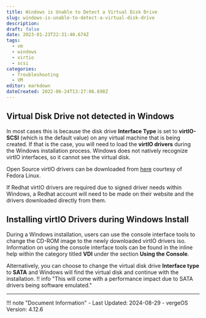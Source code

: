 ```yaml
---
title: Windows is Unable to Detect a Virtual Disk Drive
slug: windows-is-unable-to-detect-a-virtual-disk-drive
description: 
draft: false
date: 2023-01-23T22:31:40.674Z
tags:
  - vm
  - windows
  - virtio
  - scsi
categories:
  - Troubleshooting
  - VM
editor: markdown
dateCreated: 2022-06-24T13:27:06.698Z
---
```


## Virtual Disk Drive not detected in Windows

In most cases this is because the disk drive **Interface Type** is set to **virtIO-SCSI** (which is the default value) on any virtual machine that is being created. If that is the case, you will need to load the **virtIO drivers** during the Windows installation process. Windows does not natively recognize virtIO interfaces, so it cannot see the virtual disk.

Open Source virtIO drivers can be downloaded from [here](https://github.com/virtio-win/virtio-win-pkg-scripts/blob/master/README.md) courtesy of Fedora Linux.

If Redhat virtIO drivers are required due to signed driver needs within Windows, a Redhat account will need to be made on their website and the drivers downloaded directly from them.

## Installing virtIO Drivers during Windows Install
During a Windows installation, users can use the console interface tools to change the CD-ROM image to the newly downloaded virtIO drivers iso. Information on using the console interface tools can be found in the inline help within the category titled **VDI** under the section **Using the Console**.

Alternatively, you can choose to change the virtual disk drive **Interface type** to **SATA** and Windows will find the virtual disk and continue with the installation.
!! info "This will come with a performance impact due to SATA drivers being software emulated."


---

!!! note "Document Information"
    - Last Updated: 2024-08-29
    - vergeOS Version: 4.12.6

